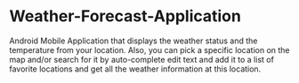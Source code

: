 # Weather-Forecast-Application
Android Mobile Application that displays the weather status and the temperature from your location. Also, you can pick a specific location on the map and/or search for it by auto-complete edit text and add it to a list of favorite locations and get all the weather information at this location. 
